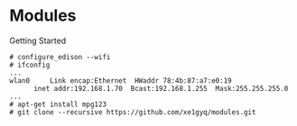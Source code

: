 Modules
==

Getting Started

    # configure_edison --wifi
    # ifconfig
    ...
    wlan0     Link encap:Ethernet  HWaddr 78:4b:87:a7:e0:19  
          inet addr:192.168.1.70  Bcast:192.168.1.255  Mask:255.255.255.0
    ...
    # apt-get install mpg123
    # git clone --recursive https://github.com/xe1gyq/modules.git

